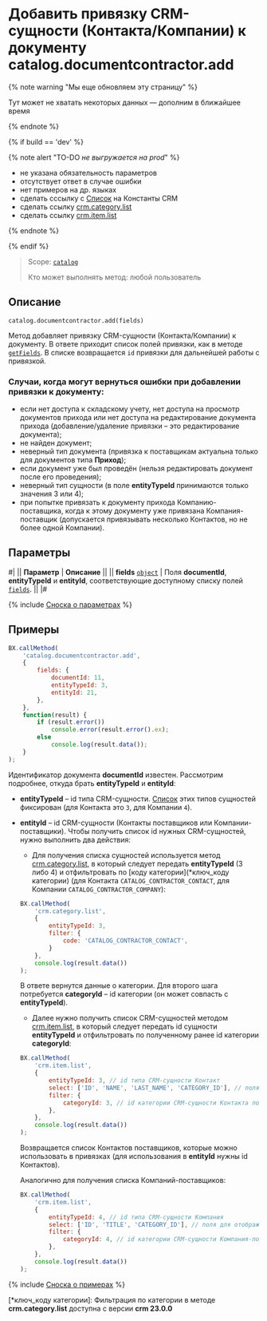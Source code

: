 # Добавить привязку CRM-сущности (Контакта/Компании) к документу catalog.documentcontractor.add

{% note warning "Мы еще обновляем эту страницу" %}

Тут может не хватать некоторых данных — дополним в ближайшее время

{% endnote %}

{% if build == 'dev' %}

{% note alert "TO-DO _не выгружается на prod_" %}

- не указана обязательность параметров
- отсутствует ответ в случае ошибки
- нет примеров на др. языках
- сделать сссылку с [Список](.) на Константы CRM
- сделать ссылку [crm.category.list](.)
- сделать ссылку [crm.item.list](.)
  
{% endnote %}

{% endif %}

> Scope: [`catalog`](../../scopes/permissions.md)
>
> Кто может выполнять метод: любой пользователь

## Описание

```http
catalog.documentcontractor.add(fields)
```

Метод добавляет привязку CRM-сущности (Контакта/Компании) к документу.
В ответе приходит список полей привязки, как в методе [`getFields`](catalog-documentcontractor-get-fields.md). В списке возвращается `id` привязки для дальнейшей работы с привязкой.

### Случаи, когда могут вернуться ошибки при добавлении привязки к документу:

- если нет доступа к складскому учету, нет доступа на просмотр документов прихода или нет доступа на редактирование документа прихода (добавление/удаление привязки – это редактирование документа);
- не найден документ;
- неверный тип документа (привязка к поставщикам актуальна только для документов типа **Приход**);
- если документ уже был проведён (нельзя редактировать документ после его проведения);
- неверный тип сущности (в поле **entityTypeId** принимаются только значения 3 или 4);
- при попытке привязать к документу прихода Компанию-поставщика, когда к этому документу уже привязана Компания-поставщик (допускается привязывать несколько Контактов, но не более одной Компании).

## Параметры

#|
|| **Параметр** |  **Описание** ||
|| **fields** 
[`object`](../../data-types.md) | Поля **documentId**, **entityTypeId** и **entityId**, соответствующие доступному списку полей [`fields`](catalog-documentcontractor-get-fields.md). ||
|#

{% include [Сноска о параметрах](../../../_includes/required.md) %}

## Примеры

```js
BX.callMethod(
    'catalog.documentcontractor.add',
    {
        fields: {
            documentId: 11,
            entityTypeId: 3,
            entityId: 21,
        },
    },
    function(result) {
        if (result.error())
            console.error(result.error().ex);
        else
            console.log(result.data());
    }
);
```

Идентификатор документа **documentId** известен. Рассмотрим подробнее, откуда брать **entityTypeId** и **entityId**:

- **entityTypeId** – id типа CRM-сущности. [Список](.) этих типов сущностей фиксирован (для Контакта это `3`, для Компании `4`).
- **entityId** – id CRM-сущности (Контакты поставщиков или Компании-поставщики). Чтобы получить список id нужных CRM-сущностей, нужно выполнить два действия:
    
    - Для получения списка сущностей используется метод [crm.category.list](.), в который следует передать **entityTypeId** (3 либо 4) и отфильтровать по [коду категории](*ключ_коду категории) (для Контакта `CATALOG_CONTRACTOR_CONTACT`, для Компании `CATALOG_CONTRACTOR_COMPANY`):
  
    ```js
    BX.callMethod(
        'crm.category.list',
        {
            entityTypeId: 3,
            filter: {
                code: 'CATALOG_CONTRACTOR_CONTACT',
            }
        },
        console.log(result.data())
    );
    ```

    В ответе вернутся данные о категории. Для второго шага потребуется **categoryId** – id категории (он может совпасть с **entityTypeId**).

   - Далее нужно получить список CRM-сущностей методом [crm.item.list](.), в который следует передать id сущности **entityTypeId** и отфильтровать по полученному ранее id категории **categoryId**:

    ```js
    BX.callMethod(
        'crm.item.list',
        {
            entityTypeId: 3, // id типа CRM-сущности Контакт
            select: ['ID', 'NAME', 'LAST_NAME', 'CATEGORY_ID'], // поля для отображения, необязательный параметр
            filter: {
                categoryId: 3, // id категории CRM-сущности Контакта поставщика, полученный из crm.category.list
            },
        },
        console.log(result.data())
    );
    ```
    
    Возвращается список Контактов поставщиков, которые можно использовать в привязках (для использования в **entityId** нужны id Контактов).

    Аналогично для получения списка Компаний-поставщиков:

    ```js
    BX.callMethod(
        'crm.item.list',
        {
            entityTypeId: 4, // id типа CRM-сущности Компания
            select: ['ID', 'TITLE', 'CATEGORY_ID'], // поля для отображения, необязательный параметр
            filter: {
                categoryId: 4, // id категории CRM-сущности Компания-поставщик, полученный из crm.category.list
            },
        },
        console.log(result.data())
    );
    ```

{% include [Сноска о примерах](../../../_includes/examples.md) %}

[*ключ_коду категории]: Фильтрация по категории в методе **crm.category.list** доступна с версии **crm 23.0.0**

